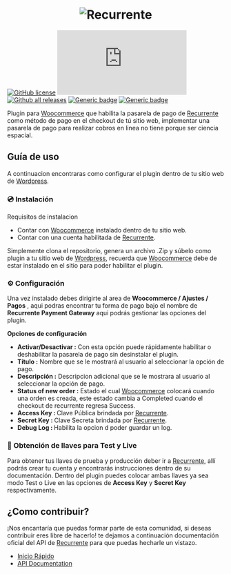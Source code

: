<h1 align="center">
  <img src="https://skyloft.sfo3.cdn.digitaloceanspaces.com/Repos/woo-recurrente.png" alt="Recurrente">
</h1>

[![GitHub license](https://img.shields.io/github/license/Naereen/StrapDown.js.svg)](https://github.com/Naereen/StrapDown.js/blob/master/LICENSE)
[![Latest release](https://badgen.net/github/release/Naereen/Strapdown.js)](https://github.com/Naereen/Strapdown.js/releases)
[![Github all releases](https://img.shields.io/github/downloads/Naereen/StrapDown.js/total.svg)](https://GitHub.com/Naereen/StrapDown.js/releases/)
[![Generic badge](https://img.shields.io/badge/Woocommerce-6.0.0-96588a.svg)](https://woocommerce.com/)
[![Generic badge](https://img.shields.io/badge/Wordpress-5.8.0-21759b.svg)](https://wordpress.com/)

Plugin para [Woocommerce](https://woocommerce.com/) que habilita la pasarela de pago de [Recurrente](https://recurrente.com/) como método de pago en el checkout de tú sitio web, implementar una pasarela de pago para realizar cobros en linea no tiene porque ser ciencia espacial.

## Guía de uso
A continuacion encontraras como configurar el plugin dentro de tu sitio web de [Wordpress](https://wordpress.com/).

### 💿 Instalación
Requisitos de instalacion
- Contar con [Woocommerce](https://woocommerce.com/) instalado dentro de tu sitio web.
- Contar con una cuenta habilitada de [Recurrente](https://recurrente.com/).

Simplemente clona el repositorio, genera un archivo .Zip y súbelo como plugin a tu sitio web de [Wordpress](https://wordpress.com/), recuerda que [Woocommerce](https://woocommerce.com/) debe de estar instalado en el sitio para poder habilitar el plugin.

### ⚙️ Configuración
Una vez instalado debes dirigirte al area de <strong>Woocommerce / Ajustes / Pagos</strong> , aqui podras encontrar tu forma de pago bajo el nombre de <strong>Recurrente Payment Gateway</strong> aqui podrás gestionar las opciones del plugin. 

<strong>Opciones de configuración</strong>
- <strong>Activar/Desactivar :</strong> Con esta opción puede rápidamente habilitar o deshabilitar la pasarela de pago sin desinstalar el plugin.
- <strong>Título :</strong> Nombre que se le mostrará al usuario al seleccionar la opción de pago.
- <strong>Descripción :</strong> Descripcion adicional que se le mostrara al usuario al seleccionar la opción de pago.
- <strong>Status of new order :</strong> Estado el cual [Woocommerce](https://woocommerce.com/) colocará cuando una orden es creada, este estado cambia a Completed cuando el checkout de recurrente regresa Success.
- <strong>Access Key : </strong> Clave Pública brindada por [Recurrente](https://recurrente.com/).
- <strong>Secret Key : </strong> Clave Secreta brindada por [Recurrente](https://recurrente.com/).
- <strong>Debug Log : </strong> Habilita la opcion d poder guardar un log.

### 🔑 Obtención de llaves para Test y Live
Para obtener tus llaves de prueba y producción deber ir a [Recurrente](https://recurrente.com/), allí podrás crear tu cuenta y encontrarás instrucciones dentro de su documentación. Dentro del plugin puedes colocar ambas llaves ya sea modo Test o Live en las opciones de <strong>Access Key</strong> y <strong>Secret Key</strong> respectivamente.

## ¿Como contribuir?
¡Nos encantaría que puedas formar parte de esta comunidad, si deseas contribuir eres libre de hacerlo! te dejamos a continuación documentación oficial del API de [Recurrente](https://recurrente.com/) para que puedas hecharle un vistazo.
- [Inicio Rápido](https://docs.recurrente.com/quickstart)
- [API Documentation](https://public.3.basecamp.com/p/gn3Tw4xcJxe2aNBjwM2WUn87)

